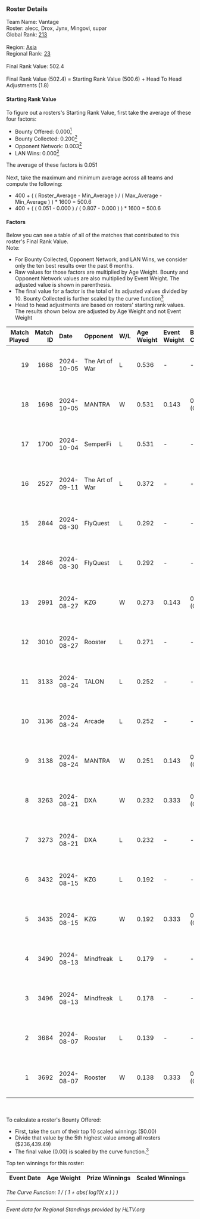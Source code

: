 ### Roster Details<br />
Team Name: Vantage<br />
Roster: alecc, Drox, Jynx, Mingovi, supar<br />
Global Rank: [213](../../standings_global_2025_01_13.md)<br />
<br />
Region: [Asia]( ../../standings_asia_2025_01_13.md)<br />
Regional Rank: [23]( ../../standings_asia_2025_01_13.md)<br />
<br />
Final Rank Value:  502.4<br />
<br />
Final Rank Value (502.4) = Starting Rank Value (500.6) + Head To Head Adjustments (1.8)<br />

#### Starting Rank Value<br />
To figure out a rosters's Starting Rank Value, first take the average of these four factors:<br />
- Bounty Offered: 0.000[<sup>1</sup>](#table2)
- Bounty Collected: 0.200[<sup>2</sup>](#table1)
- Opponent Network: 0.003[<sup>2</sup>](#table1)
- LAN Wins: 0.000[<sup>2</sup>](#table1)

The average of these factors is 0.051<br />
<br />
Next, take the maximum and minimum average across all teams and compute the following:<br />
- 400 + ( ( Roster_Average - Min_Average ) / ( Max_Average - Min_Average ) ) * 1600 = 500.6
- 400 + ( ( 0.051 - 0.000 ) / ( 0.807 - 0.000 ) ) * 1600 = 500.6


#### Factors<br />
Below you can see a table of all of the matches that contributed to this roster's Final Rank Value.<br />
Note:<br />

- For Bounty Collected, Opponent Network, and LAN Wins, we consider only the ten best results over the past 6 months.
- Raw values for those factors are multiplied by Age Weight. Bounty and Opponent Network values are also multiplied by Event Weight. The adjusted value is shown in parenthesis.
- The final value for a factor is the total of its adjusted values divided by 10. Bounty Collected is further scaled by the curve function[<sup>3</sup>](#curveFunction)
- Head to head adjustments are based on rosters' starting rank values. The results shown below are adjusted by Age Weight and not Event Weight
<span id="table1"></span><br />


| Match Played | Match ID | Date       | Opponent       | W/L | Age Weight | Event Weight | Bounty Collected | Opponent Network | LAN Wins  | H2H Adj. | Roster                             |
| -: | -: | :- | :- | :- | :- | :- | :- | :- | :- | -: | :- |
|           19 |     1668 | 2024-10-05 | The Art of War | L   | 0.536      | -            | -                | -                | -         |    -4.79 | alecc, Drox, Jynx, Mingovi, supar  |
|           18 |     1698 | 2024-10-05 | MANTRA         | W   | 0.531      | 0.143        | 0.001 (0.000)    | 0.060 (0.005)    | 0 (0.000) |    11.17 | alecc, Drox, Jynx, Mingovi, supar  |
|           17 |     1700 | 2024-10-04 | SemperFi       | L   | 0.531      | -            | -                | -                | -         |    -8.50 | alecc, Drox, Jynx, Mingovi, supar  |
|           16 |     2527 | 2024-09-11 | The Art of War | L   | 0.372      | -            | -                | -                | -         |    -3.48 | alecc, Drox, Jynx, N1ghtraid, nauh |
|           15 |     2844 | 2024-08-30 | FlyQuest       | L   | 0.292      | -            | -                | -                | -         |    -0.10 | alecc, Drox, Jynx, N1ghtraid, nauh |
|           14 |     2846 | 2024-08-30 | FlyQuest       | L   | 0.292      | -            | -                | -                | -         |    -0.10 | alecc, Drox, Jynx, N1ghtraid, nauh |
|           13 |     2991 | 2024-08-27 | KZG            | W   | 0.273      | 0.143        | 0.002 (0.000)    | 0.090 (0.004)    | 0 (0.000) |     5.94 | alecc, Drox, Jynx, N1ghtraid, nauh |
|           12 |     3010 | 2024-08-27 | Rooster        | L   | 0.271      | -            | -                | -                | -         |    -2.26 | alecc, Drox, Jynx, N1ghtraid, nauh |
|           11 |     3133 | 2024-08-24 | TALON          | L   | 0.252      | -            | -                | -                | -         |    -2.97 | alecc, Drox, Jynx, N1ghtraid, nauh |
|           10 |     3136 | 2024-08-24 | Arcade         | L   | 0.252      | -            | -                | -                | -         |    -2.79 | alecc, Drox, Jynx, N1ghtraid, nauh |
|            9 |     3138 | 2024-08-24 | MANTRA         | W   | 0.251      | 0.143        | 0.001 (0.000)    | 0.060 (0.002)    | 0 (0.000) |     5.29 | alecc, Drox, Jynx, N1ghtraid, nauh |
|            8 |     3263 | 2024-08-21 | DXA            | W   | 0.232      | 0.333        | 0.001 (0.000)    | 0.094 (0.007)    | 0 (0.000) |     4.93 | alecc, Drox, Jynx, N1ghtraid, nauh |
|            7 |     3273 | 2024-08-21 | DXA            | L   | 0.232      | -            | -                | -                | -         |    -2.41 | alecc, Drox, Jynx, N1ghtraid, nauh |
|            6 |     3432 | 2024-08-15 | KZG            | L   | 0.192      | -            | -                | -                | -         |    -1.85 | alecc, Drox, Jynx, N1ghtraid, nauh |
|            5 |     3435 | 2024-08-15 | KZG            | W   | 0.192      | 0.333        | 0.002 (0.000)    | 0.090 (0.006)    | 0 (0.000) |     4.25 | alecc, Drox, Jynx, N1ghtraid, nauh |
|            4 |     3490 | 2024-08-13 | Mindfreak      | L   | 0.179      | -            | -                | -                | -         |    -1.25 | alecc, Drox, Jynx, N1ghtraid, nauh |
|            3 |     3496 | 2024-08-13 | Mindfreak      | L   | 0.178      | -            | -                | -                | -         |    -1.26 | alecc, Drox, Jynx, N1ghtraid, nauh |
|            2 |     3684 | 2024-08-07 | Rooster        | L   | 0.139      | -            | -                | -                | -         |    -1.20 | alecc, Drox, Jynx, N1ghtraid, nauh |
|            1 |     3692 | 2024-08-07 | Rooster        | W   | 0.138      | 0.333        | 0.013 (0.001)    | 0.134 (0.006)    | 0 (0.000) |     3.20 | alecc, Drox, Jynx, N1ghtraid, nauh |

<br />
<span id="table2"></span><br />
To calculate a roster's Bounty Offered:<br />

- First, take the sum of their top 10 scaled winnings ($0.00)
- Divide that value by the 5th highest value among all rosters ($236,439.49)
- The final value (0.00) is scaled by the curve function.[<sup>3</sup>](#curveFunction)

Top ten winnings for this roster:<br />

| Event Date | Age Weight | Prize Winnings | Scaled Winnings |
| :- | -: | :- | :- |


<span id="curveFunction"></span>_The Curve Function: 1 / ( 1 + abs( log10( x ) ) )_<br />

---
_Event data for Regional Standings provided by HLTV.org_<br />
